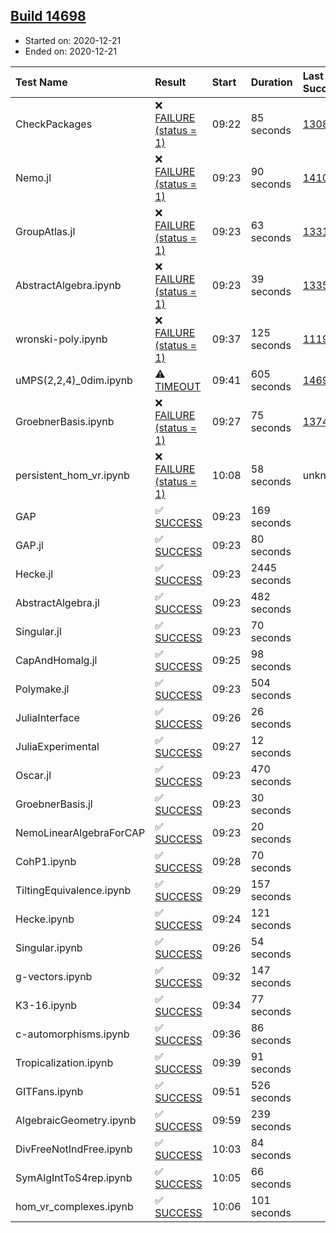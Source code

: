 ## [Build 14698](https://oscarci.mathematik.uni-kl.de/job/oscar/14698/)

* Started on: 2020-12-21
* Ended on: 2020-12-21

| Test Name    | Result | Start | Duration | Last Success | First Failure |
|:-------------|:-------|:------|:---------|:-------------|:--------------|
| CheckPackages | ❌ [FAILURE (status = 1)](https://oscarci.mathematik.uni-kl.de/job/oscar/14698/artifact/logs/build-14698/CheckPackages.log) | 09:22 | 85 seconds | [13085](https://oscarci.mathematik.uni-kl.de/job/oscar/13085/) | [13086](https://oscarci.mathematik.uni-kl.de/job/oscar/13086/) |
| Nemo.jl | ❌ [FAILURE (status = 1)](https://oscarci.mathematik.uni-kl.de/job/oscar/14698/artifact/logs/build-14698/Nemo.jl.log) | 09:23 | 90 seconds | [14101](https://oscarci.mathematik.uni-kl.de/job/oscar/14101/) | [14102](https://oscarci.mathematik.uni-kl.de/job/oscar/14102/) |
| GroupAtlas.jl | ❌ [FAILURE (status = 1)](https://oscarci.mathematik.uni-kl.de/job/oscar/14698/artifact/logs/build-14698/GroupAtlas.jl.log) | 09:23 | 63 seconds | [13311](https://oscarci.mathematik.uni-kl.de/job/oscar/13311/) | [13312](https://oscarci.mathematik.uni-kl.de/job/oscar/13312/) |
| AbstractAlgebra.ipynb | ❌ [FAILURE (status = 1)](https://oscarci.mathematik.uni-kl.de/job/oscar/14698/artifact/logs/build-14698/AbstractAlgebra.ipynb.log) | 09:23 | 39 seconds | [13355](https://oscarci.mathematik.uni-kl.de/job/oscar/13355/) | [13356](https://oscarci.mathematik.uni-kl.de/job/oscar/13356/) |
| wronski-poly.ipynb | ❌ [FAILURE (status = 1)](https://oscarci.mathematik.uni-kl.de/job/oscar/14698/artifact/logs/build-14698/wronski-poly.ipynb.log) | 09:37 | 125 seconds | [11192](https://oscarci.mathematik.uni-kl.de/job/oscar/11192/) | [11193](https://oscarci.mathematik.uni-kl.de/job/oscar/11193/) |
| uMPS(2,2,4)_0dim.ipynb | ⚠ [TIMEOUT](https://oscarci.mathematik.uni-kl.de/job/oscar/14698/artifact/logs/build-14698/uMPS-2-2-4-_0dim.ipynb.log) | 09:41 | 605 seconds | [14697](https://oscarci.mathematik.uni-kl.de/job/oscar/14697/) | [14698](https://oscarci.mathematik.uni-kl.de/job/oscar/14698/) |
| GroebnerBasis.ipynb | ❌ [FAILURE (status = 1)](https://oscarci.mathematik.uni-kl.de/job/oscar/14698/artifact/logs/build-14698/GroebnerBasis.ipynb.log) | 09:27 | 75 seconds | [13748](https://oscarci.mathematik.uni-kl.de/job/oscar/13748/) | [13749](https://oscarci.mathematik.uni-kl.de/job/oscar/13749/) |
| persistent_hom_vr.ipynb | ❌ [FAILURE (status = 1)](https://oscarci.mathematik.uni-kl.de/job/oscar/14698/artifact/logs/build-14698/persistent_hom_vr.ipynb.log) | 10:08 | 58 seconds | unknown | unknown |
| GAP | ✅ [SUCCESS](https://oscarci.mathematik.uni-kl.de/job/oscar/14698/artifact/logs/build-14698/GAP.log) | 09:23 | 169 seconds |  |  |
| GAP.jl | ✅ [SUCCESS](https://oscarci.mathematik.uni-kl.de/job/oscar/14698/artifact/logs/build-14698/GAP.jl.log) | 09:23 | 80 seconds |  |  |
| Hecke.jl | ✅ [SUCCESS](https://oscarci.mathematik.uni-kl.de/job/oscar/14698/artifact/logs/build-14698/Hecke.jl.log) | 09:23 | 2445 seconds |  |  |
| AbstractAlgebra.jl | ✅ [SUCCESS](https://oscarci.mathematik.uni-kl.de/job/oscar/14698/artifact/logs/build-14698/AbstractAlgebra.jl.log) | 09:23 | 482 seconds |  |  |
| Singular.jl | ✅ [SUCCESS](https://oscarci.mathematik.uni-kl.de/job/oscar/14698/artifact/logs/build-14698/Singular.jl.log) | 09:23 | 70 seconds |  |  |
| CapAndHomalg.jl | ✅ [SUCCESS](https://oscarci.mathematik.uni-kl.de/job/oscar/14698/artifact/logs/build-14698/CapAndHomalg.jl.log) | 09:25 | 98 seconds |  |  |
| Polymake.jl | ✅ [SUCCESS](https://oscarci.mathematik.uni-kl.de/job/oscar/14698/artifact/logs/build-14698/Polymake.jl.log) | 09:23 | 504 seconds |  |  |
| JuliaInterface | ✅ [SUCCESS](https://oscarci.mathematik.uni-kl.de/job/oscar/14698/artifact/logs/build-14698/JuliaInterface.log) | 09:26 | 26 seconds |  |  |
| JuliaExperimental | ✅ [SUCCESS](https://oscarci.mathematik.uni-kl.de/job/oscar/14698/artifact/logs/build-14698/JuliaExperimental.log) | 09:27 | 12 seconds |  |  |
| Oscar.jl | ✅ [SUCCESS](https://oscarci.mathematik.uni-kl.de/job/oscar/14698/artifact/logs/build-14698/Oscar.jl.log) | 09:23 | 470 seconds |  |  |
| GroebnerBasis.jl | ✅ [SUCCESS](https://oscarci.mathematik.uni-kl.de/job/oscar/14698/artifact/logs/build-14698/GroebnerBasis.jl.log) | 09:23 | 30 seconds |  |  |
| NemoLinearAlgebraForCAP | ✅ [SUCCESS](https://oscarci.mathematik.uni-kl.de/job/oscar/14698/artifact/logs/build-14698/NemoLinearAlgebraForCAP.log) | 09:23 | 20 seconds |  |  |
| CohP1.ipynb | ✅ [SUCCESS](https://oscarci.mathematik.uni-kl.de/job/oscar/14698/artifact/logs/build-14698/CohP1.ipynb.log) | 09:28 | 70 seconds |  |  |
| TiltingEquivalence.ipynb | ✅ [SUCCESS](https://oscarci.mathematik.uni-kl.de/job/oscar/14698/artifact/logs/build-14698/TiltingEquivalence.ipynb.log) | 09:29 | 157 seconds |  |  |
| Hecke.ipynb | ✅ [SUCCESS](https://oscarci.mathematik.uni-kl.de/job/oscar/14698/artifact/logs/build-14698/Hecke.ipynb.log) | 09:24 | 121 seconds |  |  |
| Singular.ipynb | ✅ [SUCCESS](https://oscarci.mathematik.uni-kl.de/job/oscar/14698/artifact/logs/build-14698/Singular.ipynb.log) | 09:26 | 54 seconds |  |  |
| g-vectors.ipynb | ✅ [SUCCESS](https://oscarci.mathematik.uni-kl.de/job/oscar/14698/artifact/logs/build-14698/g-vectors.ipynb.log) | 09:32 | 147 seconds |  |  |
| K3-16.ipynb | ✅ [SUCCESS](https://oscarci.mathematik.uni-kl.de/job/oscar/14698/artifact/logs/build-14698/K3-16.ipynb.log) | 09:34 | 77 seconds |  |  |
| c-automorphisms.ipynb | ✅ [SUCCESS](https://oscarci.mathematik.uni-kl.de/job/oscar/14698/artifact/logs/build-14698/c-automorphisms.ipynb.log) | 09:36 | 86 seconds |  |  |
| Tropicalization.ipynb | ✅ [SUCCESS](https://oscarci.mathematik.uni-kl.de/job/oscar/14698/artifact/logs/build-14698/Tropicalization.ipynb.log) | 09:39 | 91 seconds |  |  |
| GITFans.ipynb | ✅ [SUCCESS](https://oscarci.mathematik.uni-kl.de/job/oscar/14698/artifact/logs/build-14698/GITFans.ipynb.log) | 09:51 | 526 seconds |  |  |
| AlgebraicGeometry.ipynb | ✅ [SUCCESS](https://oscarci.mathematik.uni-kl.de/job/oscar/14698/artifact/logs/build-14698/AlgebraicGeometry.ipynb.log) | 09:59 | 239 seconds |  |  |
| DivFreeNotIndFree.ipynb | ✅ [SUCCESS](https://oscarci.mathematik.uni-kl.de/job/oscar/14698/artifact/logs/build-14698/DivFreeNotIndFree.ipynb.log) | 10:03 | 84 seconds |  |  |
| SymAlgIntToS4rep.ipynb | ✅ [SUCCESS](https://oscarci.mathematik.uni-kl.de/job/oscar/14698/artifact/logs/build-14698/SymAlgIntToS4rep.ipynb.log) | 10:05 | 66 seconds |  |  |
| hom_vr_complexes.ipynb | ✅ [SUCCESS](https://oscarci.mathematik.uni-kl.de/job/oscar/14698/artifact/logs/build-14698/hom_vr_complexes.ipynb.log) | 10:06 | 101 seconds |  |  |
